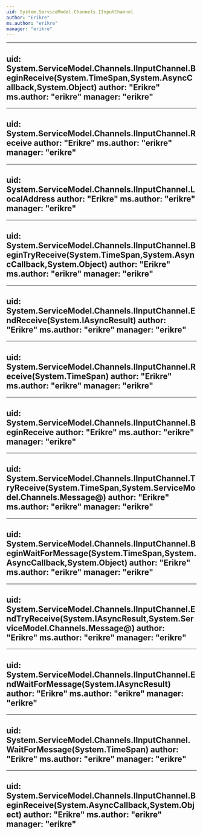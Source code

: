 ```yaml
---
uid: System.ServiceModel.Channels.IInputChannel
author: "Erikre"
ms.author: "erikre"
manager: "erikre"
---
```


---
uid: System.ServiceModel.Channels.IInputChannel.BeginReceive(System.TimeSpan,System.AsyncCallback,System.Object)
author: "Erikre"
ms.author: "erikre"
manager: "erikre"
---

---
uid: System.ServiceModel.Channels.IInputChannel.Receive
author: "Erikre"
ms.author: "erikre"
manager: "erikre"
---

---
uid: System.ServiceModel.Channels.IInputChannel.LocalAddress
author: "Erikre"
ms.author: "erikre"
manager: "erikre"
---

---
uid: System.ServiceModel.Channels.IInputChannel.BeginTryReceive(System.TimeSpan,System.AsyncCallback,System.Object)
author: "Erikre"
ms.author: "erikre"
manager: "erikre"
---

---
uid: System.ServiceModel.Channels.IInputChannel.EndReceive(System.IAsyncResult)
author: "Erikre"
ms.author: "erikre"
manager: "erikre"
---

---
uid: System.ServiceModel.Channels.IInputChannel.Receive(System.TimeSpan)
author: "Erikre"
ms.author: "erikre"
manager: "erikre"
---

---
uid: System.ServiceModel.Channels.IInputChannel.BeginReceive
author: "Erikre"
ms.author: "erikre"
manager: "erikre"
---

---
uid: System.ServiceModel.Channels.IInputChannel.TryReceive(System.TimeSpan,System.ServiceModel.Channels.Message@)
author: "Erikre"
ms.author: "erikre"
manager: "erikre"
---

---
uid: System.ServiceModel.Channels.IInputChannel.BeginWaitForMessage(System.TimeSpan,System.AsyncCallback,System.Object)
author: "Erikre"
ms.author: "erikre"
manager: "erikre"
---

---
uid: System.ServiceModel.Channels.IInputChannel.EndTryReceive(System.IAsyncResult,System.ServiceModel.Channels.Message@)
author: "Erikre"
ms.author: "erikre"
manager: "erikre"
---

---
uid: System.ServiceModel.Channels.IInputChannel.EndWaitForMessage(System.IAsyncResult)
author: "Erikre"
ms.author: "erikre"
manager: "erikre"
---

---
uid: System.ServiceModel.Channels.IInputChannel.WaitForMessage(System.TimeSpan)
author: "Erikre"
ms.author: "erikre"
manager: "erikre"
---

---
uid: System.ServiceModel.Channels.IInputChannel.BeginReceive(System.AsyncCallback,System.Object)
author: "Erikre"
ms.author: "erikre"
manager: "erikre"
---

